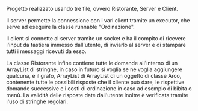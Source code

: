 Progetto realizzato usando tre file, ovvero Ristorante, Server e Client.

Il server permette la connessione con i vari client tramite un executor, che serve ad 
eseguire la classe runnable "Ordinazione".

Il client si connette al server tramite un socket e ha il compito di ricevere l'input 
da tastiera immesso dall'utente, di inviarlo al server e di stampare tutti i messaggi
ricevuti da esso.

La classe Ristorante infine contiene tutte le domande all'interno di un ArrayList di
stringhe, in caso in futuro si voglia se ne voglia aggiungere qualcuna, e il grafo, 
ArrayList di ArrayList di un oggetto di classe Arco, contenente tutte le possibili 
risposte che il cliente può dare, le rispettive domande successive e i costi di 
ordinazione in caso ad esempio di bibita o menù. La validità delle risposte date 
dall'utente inoltre è verificata tramite l'uso di stringhe regolari.


